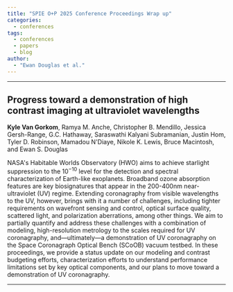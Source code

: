 ```yaml
---
title: "SPIE O+P 2025 Conference Proceedings Wrap up"
categories:
  - conferences
tags:
  - conferences
  - papers
  - blog
author:
  - "Ewan Douglas et al."
---
```



---

## Progress toward a demonstration of high contrast imaging at ultraviolet wavelengths
**Kyle Van Gorkom**, Ramya M. Anche, Christopher B. Mendillo, Jessica Gersh-Range, G.C. Hathaway, Saraswathi Kalyani Subramanian, Justin Hom, Tyler D. Robinson, Mamadou N'Diaye, Nikole K. Lewis, Bruce Macintosh, and Ewan S. Douglas

NASA's Habitable Worlds Observatory (HWO) aims to achieve starlight suppression to the $10^{-10}$ level for the detection and spectral characterization of Earth-like exoplanets. Broadband ozone absorption features are key biosignatures that appear in the 200-400nm near-ultraviolet (UV) regime. Extending coronagraphy from visible wavelengths to the UV, however, brings with it a number of challenges, including tighter requirements on wavefront sensing and control, optical surface quality, scattered light, and polarization aberrations, among other things. We aim to partially quantify and address these challenges with a combination of modeling, high-resolution metrology to the scales required for UV coronagraphy, and—ultimately—a demonstration of UV coronagraphy on the Space Coronagraph Optical Bench (SCoOB) vacuum testbed. In these proceedings, we provide a status update on our modeling and contrast budgeting efforts, characterization efforts to understand performance limitations set by key optical components, and our plans to move toward a demonstration of UV coronagraphy.

---